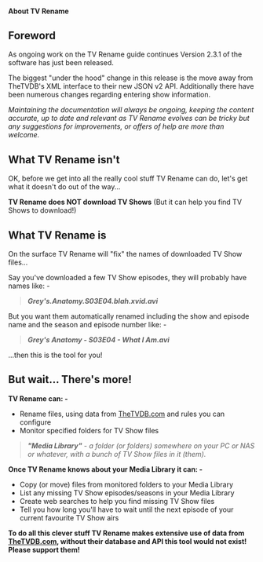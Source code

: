 #### About TV Rename

## Foreword ##
As ongoing work on the TV Rename guide continues Version 2.3.1 of the software has just been released.

The biggest "under the hood" change in this release is the move away from TheTVDB's XML interface to their new JSON v2 API. Additionally there have been numerous changes regarding entering show information.

*Maintaining the documentation will always be ongoing, keeping the content accurate, up to date and relevant as TV Rename evolves can be tricky but any suggestions for improvements, or offers of help are more than welcome.*

## What TV Rename isn't
OK, before we get into all the really cool stuff TV Rename can do, let's get what it doesn't do out of the way...

**TV Rename does NOT download TV Shows** (But it can help you find TV Shows to download!)

## What TV Rename is
On the surface TV Rename will "fix" the names of downloaded TV Show files...

Say you've downloaded a few TV Show episodes, they will probably have names like: -

> ***Grey's.Anatomy.S03E04.blah.xvid.avi***

But you want them automatically renamed including the show and episode name and the season and episode number like: -

> ***Grey's Anatomy - S03E04 - What I Am.avi***

...then this is the tool for you!

## But wait... There's more!
**TV Rename can: -**
* Rename files, using data from [TheTVDB.com](http://thetvdb.com "Visit TheTVDB.com") and rules you can configure
* Monitor specified folders for TV Show files

> ***"Media Library"*** - *a folder (or folders) somewhere on your PC or NAS or whatever, with a bunch of TV Show files in it (them).*

**Once TV Rename knows about your Media Library it can: -**
* Copy (or move) files from monitored folders to your Media Library
* List any missing TV Show episodes/seasons in your Media Library
* Create web searches to help you find missing TV Show files
* Tell you how long you'll have to wait until the next episode of your current favourite TV Show airs

**To do all this clever stuff TV Rename makes extensive use of data from [TheTVDB.com](http://thetvdb.com "Visit thetvdb.com"), without their database and API this tool would not exist! Please support them!**
